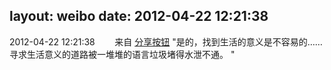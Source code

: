 layout: weibo
date: 2012-04-22 12:21:38
---
2012-04-22 12:21:38  &nbsp;&nbsp;&nbsp;&nbsp;&nbsp;&nbsp; 来自 <a href="http://app.weibo.com/t/feed/cUcI1A" rel="nofollow">分享按钮</a>
"是的，找到生活的意义是不容易的……寻求生活意义的道路被一堆堆的语言垃圾堵得水泄不通。 " ​​​
